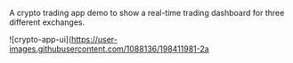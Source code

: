 A crypto trading app demo to show a real-time trading dashboard for three different exchanges.

![crypto-app-ui](https://user-images.githubusercontent.com/1088136/198411981-2a